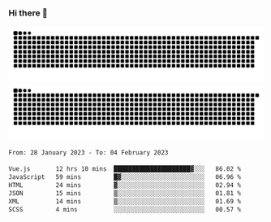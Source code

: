 ### Hi there 👋

![GitHub Snake Light](https://raw.githubusercontent.com/jichangee/jichangee/output/github-snake.svg#gh-light-mode-only)
![GitHub Snake dark](https://raw.githubusercontent.com/jichangee/jichangee/output/github-snake-dark.svg#gh-dark-mode-only)

<!--START_SECTION:waka-->

```text
From: 28 January 2023 - To: 04 February 2023

Vue.js       12 hrs 10 mins  █████████████████████▓░░░   86.02 %
JavaScript   59 mins         █▓░░░░░░░░░░░░░░░░░░░░░░░   06.96 %
HTML         24 mins         ▓░░░░░░░░░░░░░░░░░░░░░░░░   02.94 %
JSON         15 mins         ▒░░░░░░░░░░░░░░░░░░░░░░░░   01.81 %
XML          14 mins         ▒░░░░░░░░░░░░░░░░░░░░░░░░   01.69 %
SCSS         4 mins          ░░░░░░░░░░░░░░░░░░░░░░░░░   00.57 %
```

<!--END_SECTION:waka-->

<!--
![GitHub Snake Light](github-snake.svg#gh-light-mode-only)
![GitHub Snake dark](github-snake-dark.svg#gh-dark-mode-only)
-->

<!--
**jichangee/jichangee** is a ✨ _special_ ✨ repository because its `README.md` (this file) appears on your GitHub profile.

Here are some ideas to get you started:

- 🔭 I’m currently working on ...
- 🌱 I’m currently learning ...
- 👯 I’m looking to collaborate on ...
- 🤔 I’m looking for help with ...
- 💬 Ask me about ...
- 📫 How to reach me: ...
- 😄 Pronouns: ...
- ⚡ Fun fact: ...
-->
